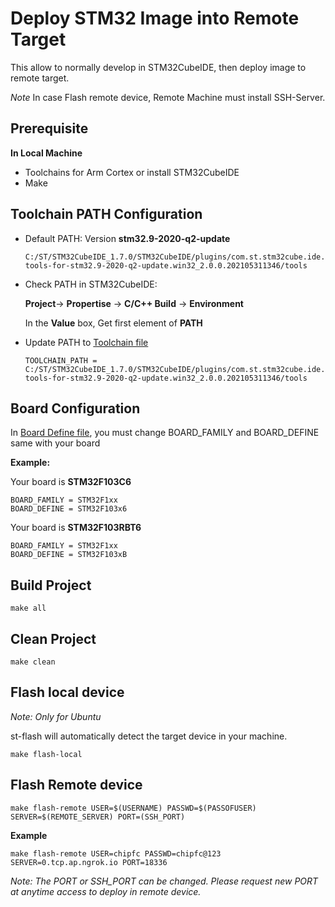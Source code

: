 # Deploy STM32 Image into Remote Target
This allow to normally develop in STM32CubeIDE, then deploy image to remote target.

*Note* In case Flash remote device, Remote Machine must install SSH-Server.
## Prerequisite

**In Local Machine**
- Toolchains for Arm Cortex or install STM32CubeIDE
- Make
## Toolchain PATH Configuration
- Default PATH: Version **stm32.9-2020-q2-update**
    ```
    C:/ST/STM32CubeIDE_1.7.0/STM32CubeIDE/plugins/com.st.stm32cube.ide.mcu.externaltools.gnu-tools-for-stm32.9-2020-q2-update.win32_2.0.0.202105311346/tools
    ```
- Check PATH in STM32CubeIDE:

    **Project**-> **Propertise** -> **C/C++ Build** -> **Environment**
    
    In the **Value** box, Get first element of **PATH**

- Update PATH to [Toolchain file](./toolchain.mk)

    ```
    TOOLCHAIN_PATH = C:/ST/STM32CubeIDE_1.7.0/STM32CubeIDE/plugins/com.st.stm32cube.ide.mcu.externaltools.gnu-tools-for-stm32.9-2020-q2-update.win32_2.0.0.202105311346/tools
    ```

## Board Configuration 
In [Board Define file](./board.mk), you must change BOARD_FAMILY and BOARD_DEFINE same with your board

**Example:** 

Your board is **STM32F103C6**
```
BOARD_FAMILY = STM32F1xx
BOARD_DEFINE = STM32F103x6
```
Your board is **STM32F103RBT6**
```
BOARD_FAMILY = STM32F1xx
BOARD_DEFINE = STM32F103xB
```

## Build Project
```
make all
```
## Clean Project
```
make clean
```
## Flash local device
*Note: Only for Ubuntu*

st-flash will automatically detect the target device in your machine.
```
make flash-local
```

## Flash Remote device
```
make flash-remote USER=$(USERNAME) PASSWD=$(PASSOFUSER) SERVER=$(REMOTE_SERVER) PORT=(SSH_PORT)
```
**Example**
```
make flash-remote USER=chipfc PASSWD=chipfc@123 SERVER=0.tcp.ap.ngrok.io PORT=18336
```
*Note: The PORT or SSH_PORT can be changed. Please request new PORT at anytime access to deploy in remote device.*
